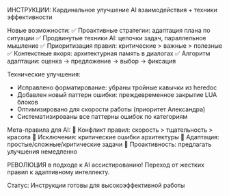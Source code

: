 ИНСТРУКЦИИ: Кардинальное улучшение AI взаимодействия + техники эффективности

Новые возможности:
✅ Проактивные стратегии: адаптация плана по ситуации
✅ Продвинутые техники AI: цепочки задач, параллельное мышление
✅ Приоритизация правил: критические > важные > полезные
✅ Контекстные якоря: архитектурная память в диалогах
✅ Алгоритм адаптации: оценка → предложение → выбор → фиксация

Технические улучшения:
- Исправлено форматирование: убраны тройные кавычки из heredoc
- Добавлен новый паттерн ошибки: преждевременное закрытие LUA блоков
- Оптимизировано для скорости работы (приоритет Александра)
- Систематизированы все паттерны ошибок по категориям

Мета-правила для AI:
🎯 Конфликт правил: скорость > тщательность > красота
🎯 Исключения: критические ошибки архитектуры
🎯 Адаптация: простые/сложные/критические задачи
🎯 Проактивность: предлагать улучшения немедленно

РЕВОЛЮЦИЯ в подходе к AI ассистированию!
Переход от жестких правил к адаптивному интеллекту.

Статус: Инструкции готовы для высокоэффективной работы
